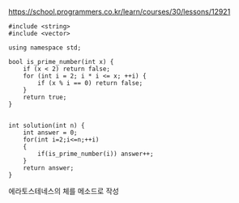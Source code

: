 https://school.programmers.co.kr/learn/courses/30/lessons/12921

```
#include <string>
#include <vector>

using namespace std;

bool is_prime_number(int x) {
    if (x < 2) return false;
    for (int i = 2; i * i <= x; ++i) {
        if (x % i == 0) return false;
    }
    return true;
}
    
    
int solution(int n) {
    int answer = 0;
    for(int i=2;i<=n;++i)
    {
        if(is_prime_number(i)) answer++;
    }
    return answer;
}
```

 에라토스테네스의 체를 메소드로 작성